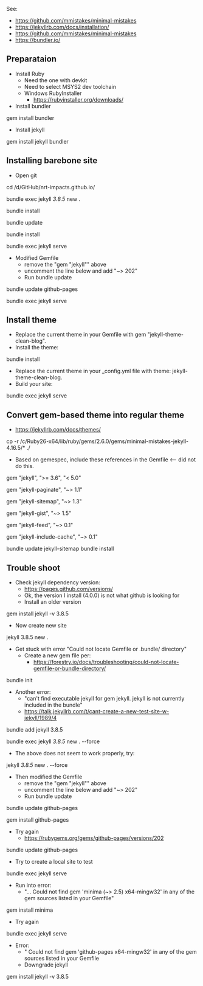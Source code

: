 See:
- https://github.com/mmistakes/minimal-mistakes
- https://jekyllrb.com/docs/installation/
- https://github.com/mmistakes/minimal-mistakes
- https://bundler.io/

## Preparataion
- Install Ruby
  - Need the one with devkit
  - Need to select MSYS2 dev toolchain
  - Windows RubyInstaller
    - https://rubyinstaller.org/downloads/
- Install bundler

gem install bundler

- Install jekyll

gem install jekyll bundler

## Installing barebone site
- Open git

cd /d/GitHub/nrt-impacts.github.io/

bundle exec jekyll _3.8.5_ new .

bundle install

bundle update

bundle install

bundle exec jekyll serve

- Modified Gemfile
  - remove the "gem "jekyll"" above 
  - uncomment the line below and add "~> 202"
  - Run bundle update
  
bundle update github-pages

bundle exec jekyll serve

## Install theme
- Replace the current theme in your Gemfile with gem "jekyll-theme-clean-blog".
- Install the theme: 

bundle install

- Replace the current theme in your _config.yml file with theme: jekyll-theme-clean-blog.
- Build your site: 

bundle exec jekyll serve

## Convert gem-based theme into regular theme
- https://jekyllrb.com/docs/themes/

cp -r /c/Ruby26-x64/lib/ruby/gems/2.6.0/gems/minimal-mistakes-jekyll-4.16.5/* ./

- Based on gemespec, include these references in the Gemfile <-- did not do this.

gem "jekyll", ">= 3.6", "< 5.0"

gem "jekyll-paginate", "~> 1.1"

gem "jekyll-sitemap", "~> 1.3"

gem "jekyll-gist", "~> 1.5"

gem "jekyll-feed", "~> 0.1"

gem "jekyll-include-cache", "~> 0.1"

bundle update jekyll-sitemap
bundle install

## Trouble shoot
- Check jekyll dependency version:
  - https://pages.github.com/versions/
  - Ok, the version I install (4.0.0) is not what github is looking for
  - Install an older version

gem install jekyll -v 3.8.5

- Now create new site

jekyll 3.8.5 new .

- Get stuck with error "Could not locate Gemfile or .bundle/ directory"
  - Create a new gem file per:
    - https://forestry.io/docs/troubleshooting/could-not-locate-gemfile-or-bundle-directory/

bundle init

- Another error:
  - "can't find executable jekyll for gem jekyll. jekyll is not currently included in the bundle"
  - https://talk.jekyllrb.com/t/cant-create-a-new-test-site-w-jekyll/1989/4
  
bundle add jekyll 3.8.5

bundle exec jekyll _3.8.5_ new . --force

- The above does not seem to work properly, try:

jekyll _3.8.5_ new . --force

- Then modified the Gemfile
  - remove the "gem "jekyll"" above 
  - uncomment the line below and add "~> 202"
  - Run bundle update
  
bundle update github-pages

gem install github-pages

- Try again
  - https://rubygems.org/gems/github-pages/versions/202

bundle update github-pages

- Try to create a local site to test

bundle exec jekyll serve

- Run into error:
  - "... Could not find gem 'minima (~> 2.5) x64-mingw32' in any of the gem sources listed in your Gemfile"
  
gem install minima

- Try again

bundle exec jekyll serve

- Error: 
  - " Could not find gem 'github-pages x64-mingw32' in any of the gem sources listed in your Gemfile
  - Downgrade jekyll

gem install jekyll -v 3.8.5


